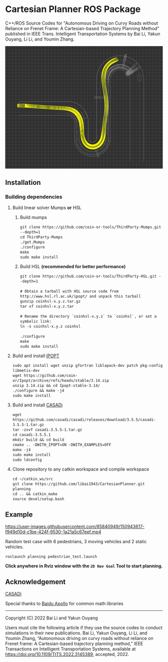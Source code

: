 # Cartesian Planner ROS Package

C++/ROS Source Codes for "Autonomous Driving on Curvy Roads without Reliance on
Frenet Frame: A Cartesian-based Trajectory Planning Method" published in IEEE Trans.
Intelligent Transportation Systems by Bai Li, Yakun Ouyang, Li Li, and Youmin Zhang.

![OnRoadPlanning](resources/static.png)

## Installation

### Building dependencies

1. Build linear solver Mumps **or** HSL

    1. Build mumps
       ```shell
       git clone https://github.com/coin-or-tools/ThirdParty-Mumps.git --depth=1
       cd ThirdParty-Mumps
       ./get.Mumps
       ./configure
       make
       sudo make install
       ```

    2. Build HSL **(recommended for better performance)**
       ```shell
       git clone https://github.com/coin-or-tools/ThirdParty-HSL.git --depth=1
 
       # Obtain a tarball with HSL source code from http://www.hsl.rl.ac.uk/ipopt/ and unpack this tarball
       gunzip coinhsl-x.y.z.tar.gz
       tar xf coinhsl-x.y.z.tar
 
       # Rename the directory `coinhsl-x.y.z` to `coinhsl`, or set a symbolic link:
       ln -s coinhsl-x.y.z coinhsl
 
       ./configure
       make
       sudo make install
       ```


1. Build and install [IPOPT](https://github.com/coin-or/Ipopt)

   ```shell
   sudo apt install wget unzip gfortran liblapack-dev patch pkg-config libmetis-dev
   wget https://github.com/coin-or/Ipopt/archive/refs/heads/stable/3.14.zip
   unzip 3.14.zip && cd Ipopt-stable-3.14/
   ./configure && make -j4
   sudo make install
   ```

2. Build and install [CASADi](https://github.com/casadi/casadi)
   ```shell
   wget https://github.com/casadi/casadi/releases/download/3.5.5/casadi-3.5.5-1.tar.gz
   tar -zxvf casadi-3.5.5-1.tar.gz
   cd casadi-3.5.5.1
   mkdir build && cd build
   cmake .. -DWITH_IPOPT=ON -DWITH_EXAMPLES=OFF
   make -j4
   sudo make install
   sudo ldconfig
   ```

3. Clone repository to any catkin workspace and compile workspace

   ```shell
   cd ~/catkin_ws/src
   git clone https://github.com/libai1943/CartesianPlanner.git planning
   cd .. && catkin_make
   source devel/setup.bash
   ```

## Example



https://user-images.githubusercontent.com/85840949/150943617-f949d10d-c1be-424f-9530-1a21a5c67eef.mp4



Random test case with 6 pedestrians, 3 moving vehicles and 2 static vehicles.

```shell
roslaunch planning pedestrian_test.launch
```

**Click anywhere in Rviz window with the `2D Nav Goal` Tool to start planning.**


## Acknowledgement

[CASADi](https://github.com/casadi/casadi)

Special thanks to [Baidu Apollo](https://github.com/ApolloAuto/apollo) for common math libraries

---

Copyright (C) 2022 Bai Li and Yakun Ouyang

Users must cite the following article if they use the source codes to conduct simulations in their new publications.
Bai Li, Yakun Ouyang, Li Li, and Youmin Zhang, “Autonomous driving on curvy roads without reliance on Frenet frame: A Cartesian-based trajectory planning method,” IEEE Transactions on Intelligent Transportation Systems, available at https://doi.org/10.1109/TITS.2022.3145389, accepted, 2022.
